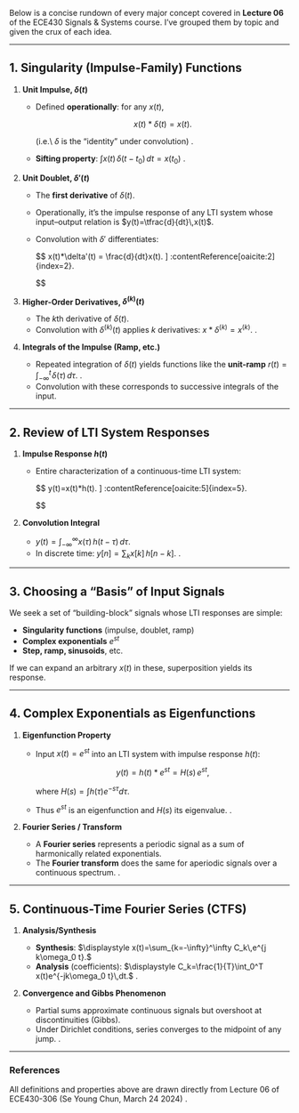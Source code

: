 Below is a concise rundown of every major concept covered in **Lecture 06** of the ECE430 Signals & Systems course. I’ve grouped them by topic and given the crux of each idea.

---

## 1. Singularity (Impulse-Family) Functions

1. **Unit Impulse, $\delta(t)$**

   * Defined **operationally**: for any $x(t)$,

     $$
       x(t) * \delta(t) = x(t).
     $$

     (i.e.\ $\delta$ is the “identity” under convolution) .
   * **Sifting property**:
     $\displaystyle \int x(t)\,\delta(t - t_0)\,dt = x(t_0)$ .

2. **Unit Doublet, $\delta'(t)$**

   * The **first derivative** of $\delta(t)$.
   * Operationally, it’s the impulse response of any LTI system whose input–output relation is $y(t)=\tfrac{d}{dt}\,x(t)$.
   * Convolution with $\delta'$ differentiates:

     $$
       x(t)*\delta'(t) = \frac{d}{dt}x(t).
     \] :contentReference[oaicite:2]{index=2}.

     $$

3. **Higher-Order Derivatives, $\delta^{(k)}(t)$**

   * The $k$th derivative of $\delta(t)$.
   * Convolution with $\delta^{(k)}(t)$ applies $k$ derivatives:
     $x * \delta^{(k)} = x^{(k)}$. .

4. **Integrals of the Impulse (Ramp, etc.)**

   * Repeated integration of $\delta(t)$ yields functions like the **unit-ramp**
     $r(t)=\int_{-\infty}^t \! \delta(\tau)\,d\tau$. .
   * Convolution with these corresponds to successive integrals of the input.

---

## 2. Review of LTI System Responses

1. **Impulse Response $h(t)$**

   * Entire characterization of a continuous-time LTI system:

     $$
       y(t)=x(t)*h(t).
     \] :contentReference[oaicite:5]{index=5}.

     $$
2. **Convolution Integral**

   * $y(t)=\int_{-\infty}^{\infty}x(\tau)\,h(t-\tau)\,d\tau.$
   * In discrete time: $y[n]=\sum_k x[k]\,h[n-k].$ .

---

## 3. Choosing a “Basis” of Input Signals

We seek a set of “building-block” signals whose LTI responses are simple:

* **Singularity functions** (impulse, doublet, ramp)
* **Complex exponentials** $e^{st}$
* **Step, ramp, sinusoids**, etc.

If we can expand an arbitrary $x(t)$ in these, superposition yields its response.

---

## 4. Complex Exponentials as Eigenfunctions

1. **Eigenfunction Property**

   * Input $x(t)=e^{st}$ into an LTI system with impulse response $h(t)$:

     $$
       y(t)=h(t)*e^{st}
       =H(s)\,e^{st},
     $$

     where $H(s)=\int h(\tau)e^{-s\tau}d\tau$.
   * Thus $e^{st}$ is an eigenfunction and $H(s)$ its eigenvalue. .

2. **Fourier Series / Transform**

   * A **Fourier series** represents a periodic signal as a sum of harmonically related exponentials.
   * The **Fourier transform** does the same for aperiodic signals over a continuous spectrum. .

---

## 5. Continuous-Time Fourier Series (CTFS)

1. **Analysis/Synthesis**

   * **Synthesis**:
     $\displaystyle x(t)=\sum_{k=-\infty}^\infty C_k\,e^{j k\omega_0 t}.$
   * **Analysis** (coefficients):
     $\displaystyle C_k=\frac{1}{T}\int_0^T x(t)e^{-jk\omega_0 t}\,dt.$ .

2. **Convergence and Gibbs Phenomenon**

   * Partial sums approximate continuous signals but overshoot at discontinuities (Gibbs).
   * Under Dirichlet conditions, series converges to the midpoint of any jump. .

---

### References

All definitions and properties above are drawn directly from Lecture 06 of ECE430-306 (Se Young Chun, March 24 2024) .
